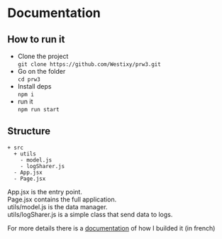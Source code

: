 # Documentation

## How to run it

- Clone the project <br> `git clone https://github.com/Westixy/prw3.git`
- Go on the folder <br> `cd prw3`
- Install deps <br> `npm i`
- run it <br> `npm run start`

## Structure

```raw
+ src
  + utils
    - model.js
    - logSharer.js
  - App.jsx
  - Page.jsx
```

App.jsx is the entry point. <br>
Page.jsx contains the full application.<br>
utils/model.js is the data manager.<br>
utils/logSharer.js is a simple class that send data to logs.

For more details there is a [documentation](https://github.com/Westixy/React-D3-doc/blob/master/index.pdf) of how I builded it (in french)
